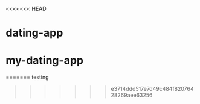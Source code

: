 <<<<<<< HEAD
# dating-app
# my-dating-app
=======
testing
>>>>>>> e3714ddd517e7d49c484f82076428269aee63256
